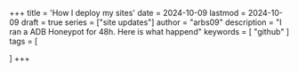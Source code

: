 +++
title = 'How I deploy my sites'
date = 2024-10-09
lastmod = 2024-10-09
draft = true
series = ["site updates"]
author = "arbs09"
description = "I ran a ADB Honeypot for 48h. Here is what happend"
keywords = [
    "github"
]
tags = [

]
+++